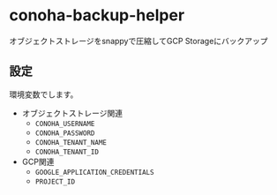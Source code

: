 # conoha-backup-helper
オブジェクトストレージをsnappyで圧縮してGCP Storageにバックアップ

## 設定

環境変数でします。

- オブジェクトストレージ関連
  - `CONOHA_USERNAME`
  - `CONOHA_PASSWORD`
  - `CONOHA_TENANT_NAME`
  - `CONOHA_TENANT_ID`
- GCP関連
  - `GOOGLE_APPLICATION_CREDENTIALS`
  - `PROJECT_ID`
